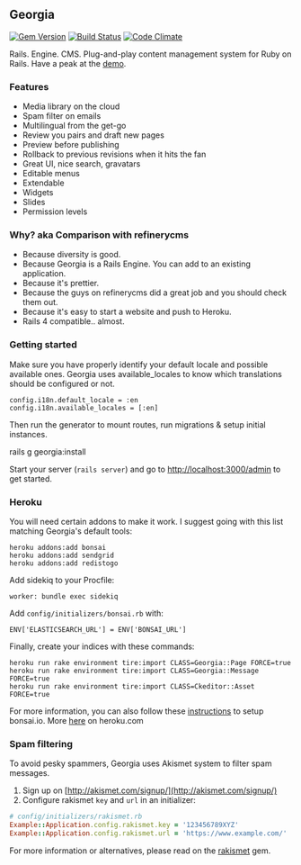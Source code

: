 ## Georgia

[![Gem Version](https://badge.fury.io/rb/georgia.png)](http://badge.fury.io/rb/georgia)
[![Build Status](https://travis-ci.org/georgia-cms/georgia.png?branch=master)](https://travis-ci.org/georgia-cms/georgia)
[![Code Climate](https://codeclimate.com/github/georgia-cms/georgia.png)](https://codeclimate.com/github/georgia-cms/georgia)

Rails. Engine. CMS. Plug-and-play content management system for Ruby on Rails. Have a peak at the [demo](http://sorrynodemoyet.com/i-promise-it-s-on-its-way).

### Features

* Media library on the cloud
* Spam filter on emails
* Multilingual from the get-go
* Review you pairs and draft new pages
* Preview before publishing
* Rollback to previous revisions when it hits the fan
* Great UI, nice search, gravatars
* Editable menus
* Extendable
* Widgets
* Slides
* Permission levels

### Why? aka Comparison with refinerycms

* Because diversity is good.
* Because Georgia is a Rails Engine. You can add to an existing application.
* Because it's prettier.
* Because the guys on refinerycms did a great job and you should check them out.
* Because it's easy to start a website and push to Heroku.
* Rails 4 compatible.. almost.

### Getting started

Make sure you have properly identify your default locale and possible available ones.
Georgia uses available_locales to know which translations should be configured or not.

    config.i18n.default_locale = :en
    config.i18n.available_locales = [:en]

Then run the generator to mount routes, run migrations & setup initial instances.

  rails g georgia:install

Start your server (`rails server`) and go to [http://localhost:3000/admin](http://localhost:3000/admin) to get started.

### Heroku

You will need certain addons to make it work. I suggest going with this list matching Georgia's default tools:

    heroku addons:add bonsai
    heroku addons:add sendgrid
    heroku addons:add redistogo

Add sidekiq to your Procfile:

    worker: bundle exec sidekiq

Add `config/initializers/bonsai.rb` with:

    ENV['ELASTICSEARCH_URL'] = ENV['BONSAI_URL']

Finally, create your indices with these commands:

    heroku run rake environment tire:import CLASS=Georgia::Page FORCE=true
    heroku run rake environment tire:import CLASS=Georgia::Message FORCE=true
    heroku run rake environment tire:import CLASS=Ckeditor::Asset FORCE=true

For more information, you can also follow these [instructions](https://gist.github.com/nz/2041121) to setup bonsai.io. More [here](https://devcenter.heroku.com/articles/bonsai) on heroku.com

### Spam filtering

To avoid pesky spammers, Georgia uses Akismet system to filter spam messages.

1. Sign up on [http://akismet.com/signup/](http://akismet.com/signup/)
2. Configure rakismet `key` and `url` in an initializer:

```ruby
# config/initializers/rakismet.rb
Example::Application.config.rakismet.key = '123456789XYZ'
Example::Application.config.rakismet.url = 'https://www.example.com/'
```

For more information or alternatives, please read on the [rakismet](https://github.com/joshfrench/rakismet) gem.